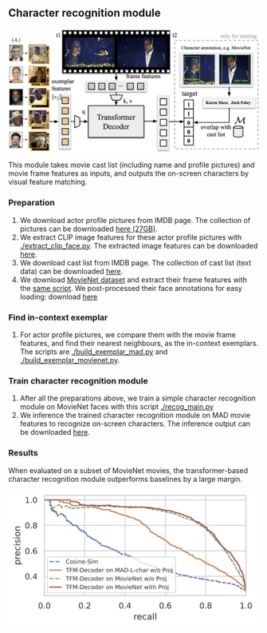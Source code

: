 ## Character recognition module

<img src="../../asset/char_recog.jpg" width="700" alt="character recognition module"/>

This module takes movie cast list (including name and profile pictures) and movie frame features as inputs, 
and outputs the on-screen characters by visual feature matching.


### Preparation
1. We download actor profile pictures from IMDB page. The collection of pictures can be downloaded [here (27GB)](https://thor.robots.ox.ac.uk/autoad/actor_profiles.tar).
2. We extract CLIP image features for these actor profile pictures with [./extract_clip_face.py](./extract_clip_face.py). The extracted image features can be downloaded [here](http://www.robots.ox.ac.uk/~htd/autoad/audiovault_face_ViT-L-14.pth.tar).
3. We download cast list from IMDB page. The collection of cast list (text data) can be downloaded [here](http://www.robots.ox.ac.uk/~htd/autoad/audiovault_actors.csv).
4. We download [MovieNet dataset](https://movienet.github.io/) and extract their frame features with the [same script](./extract_clip_face.py). We post-processed their face annotations for easy loading: download [here](http://www.robots.ox.ac.uk/~htd/autoad/movienet_face_anno.csv)

### Find in-context exemplar
1. For actor profile pictures, we compare them with the movie frame features, and find their nearest neighbours, as the in-context exemplars. The scripts are [./build_exemplar_mad.py](./build_exemplar_mad.py) and [./build_exemplar_movienet.py](./build_exemplar_movienet.py).

### Train character recognition module
1. After all the preparations above, we train a simple character recognition module on MovieNet faces with this script [./recog_main.py](./recog_main.py)
2. We inference the trained character recognition module on MAD movie features to recognize on-screen characters. The inference output can be downloaded [here](http://www.robots.ox.ac.uk/~htd/autoad/MAD_char_prob_dict_trainval_MV550_CBcharbank_cos_top10_cal_jul.pkl).


### Results
When evaluated on a subset of MovieNet movies, 
the transformer-based character recognition module outperforms baselines by a large margin.

<img src="../../asset/charbank_top10_pr_curve_PerActor.jpg" width="500" alt="PR curve"/>
